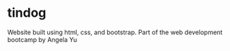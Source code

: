 # tindog
Website built using html, css, and bootstrap. Part of the web development bootcamp by Angela Yu
